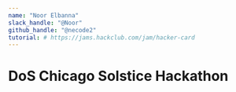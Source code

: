 ```yaml
---
name: "Noor Elbanna"
slack_handle: "@Noor"
github_handle: "@necode2"
tutorial: # https://jams.hackclub.com/jam/hacker-card 
---
```


# DoS Chicago Solstice Hackathon

<!-- Boards for the 2024 Chicago Day of Service Hackathon with a Summer Solstice and Egyptian theme. Board lights up when tapped and also has qr code back to our website. -->

<!-- It is $96.90 for most of the boards needed for the event and we hope to get them by June 19th ( Hackathon starts on the 20th )-->

<!-- I'm still very much a beginner in PCB making so it was a bit of learning curve. Luckily I had a really great tutorial to guide me! -->
